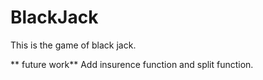 # BlackJack
This is the game of black jack.






** future work**
Add insurence function and split function.
